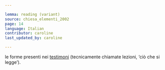 ```yaml
---

lemma: reading (variant)
source: chiesa_elementi_2002
page: 14
language: Italian
contributor: caroline
last_updated_by: caroline

---
```


le forme presenti nei [testimoni](witness.html) (tecnicamente chiamate lezioni, ‘ciò che si legge’).
